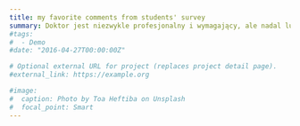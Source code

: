 ```yaml
---
title: my favorite comments from students' survey
summary: Doktor jest niezwykle profesjonalny i wymagający, ale nadal ludzki i uprzejmy. Zawsze chętny do pomocy, świetnie przekazuje informacje i swoją wiedzę... (The doctor is extremely professional and demanding, but still humane and kind. Always willing to help, he is great at passing on information and his knowledge...)
#tags:
#  - Demo
#date: "2016-04-27T00:00:00Z"

# Optional external URL for project (replaces project detail page).
#external_link: https://example.org

#image:
#  caption: Photo by Toa Heftiba on Unsplash
#  focal_point: Smart
---
```

